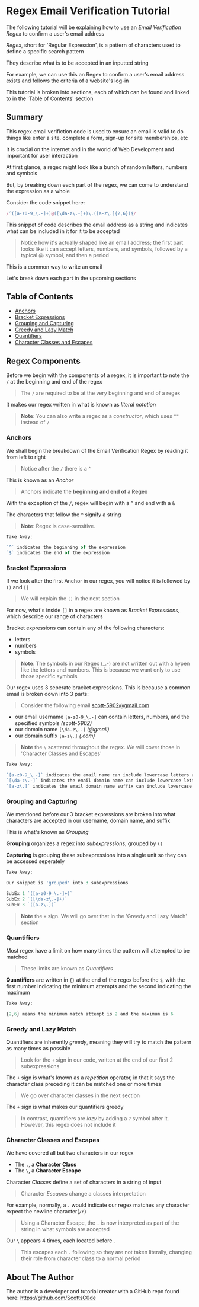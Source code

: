 # Regex Email Verification Tutorial

The following tutorial will be explaining how to use an *Email Verification Regex* to confirm a user's email address

*Regex*, short for 'Regular Expression', is a pattern of characters used to define a specific search pattern 

They describe what is to be accepted in an inputted string

For example, we can use this an Regex to confirm a user's email address exists and follows the criteria of a website's log-in

This tutorial is broken into sections, each of which can be found and linked to in the 'Table of Contents' section

## Summary

This regex email verifiction code is used to ensure an email is valid to do things like enter a site, complete a form, sign-up for site memberships, etc 

It is crucial on the internet and in the world of Web Development and important for user interaction

At first glance, a regex might look like a bunch of random letters, numbers and symbols

But, by breaking down each part of the regex, we can come to understand the expression as a whole

Consider the code snippet here:

```js
/^([a-z0-9_\.-]+)@([\da-z\.-]+)\.([a-z\.]{2,6})$/
```

This snippet of code describes the email address as a string and indicates what can be included in it for it to be accepted 

> Notice how it's actually shaped like an email address; the first part looks like it can accept letters, numbers, and symbols, followed by a typical @ symbol, and then a period

This is a common way to write an email  

Let's break down each part in the upcoming sections

## Table of Contents

- [Anchors](#anchors)
- [Bracket Expressions](#bracket-expressions)
- [Grouping and Capturing](#grouping-and-capturing)
- [Greedy and Lazy Match](#greedy-and-lazy-match)
- [Quantifiers](#quantifiers)
- [Character Classes and Escapes](#character-classes-and-escapes)

## Regex Components

Before we begin with the components of a regex, it is important to note the `/` at the beginning and end of the regex
> The `/` are required to be at the very beginning and end of a regex

It makes our regex written in what is known as *literal notation*
> **Note**: You can also write a regex as a *constructor*, which uses `""` instead of `/`

### Anchors

We shall begin the breakdown of the Email Verification Regex by reading it from left to right
> Notice after the `/` there is a `^`

This is known as an *Anchor*
> Anchors indicate the **beginning and end of a Regex**

With the exception of the `/`, regex will begin with a `^` and end with a `&`

The characters that follow the `^` signify a string
> **Note**: Regex is case-sensitive. 

```js
Take Away:

`^` indicates the beginning of the expression
`$` indicates the end of the expression
```

### Bracket Expressions

If we look after the first Anchor in our regex, you will notice it is followed by `()` and `[]`
> We will explain the `()` in the next section

For now, what's inside `[]` in a regex are known as *Bracket Expressions*, which describe our range of characters

Bracket expressions can contain any of the following characters:
- letters
- numbers
- symbols
> **Note**: The symbols in our Regex (_\.-) are not written out with a hypen like the letters and numbers. This is because we want only to use those specific symbols

Our regex uses 3 seperate bracket expressions. This is because a common email is broken down into 3 parts:
> Consider the following email scott-5902@gmail.com 
- our email username `[a-z0-9_\.-]` can contain letters, numbers, and the specified symbols *(scott-5902)*
- our domain name `[\da-z\.-]` *(@gmail)*
- our domain suffix `[a-z\.]` *(.com)*
> **Note** the `\` scattered throughout the regex. We will cover those in 'Character Classes and Escapes'

```js
Take Away:

`[a-z0-9_\.-]` indicates the email name can include lowercase letters a-z, any number, and only the specified symbols
`[\da-z\.-]` indicates the email domain name can include lowercase letters a-z and only the specified symbols 
`[a-z\.]` indicates the email domain name suffix can include lowercase a-z and a period
```

### Grouping and Capturing

We mentioned before our 3 bracket expressions are broken into what characters are accepted in our username, domain name, and suffix

This is what's known as *Grouping*

**Grouping** organizes a regex into *subexpressions*, grouped by `()`

**Capturing** is grouping these subexpressions into a single unit so they can be accessed seperately

```js
Take Away:

Our snippet is 'grouped' into 3 subexpressions

SubEx 1 `([a-z0-9_\.-]+)` 
SubEx 2 `([\da-z\.-]+)` 
SubEx 3 `([a-z\.])`
```
>**Note** the `+` sign. We will go over that in the 'Greedy and Lazy Match' section

### Quantifiers

Most regex have a limit on how many times the pattern will attempted to be matched
> These limits are known as *Quantifiers* 

**Quantifiers** are written in `{}` at the end of the regex before the `$`, with the first number indicating the minimum attempts and the second indicating the maximum

```js
Take Away:

{2,6} means the minimum match attempt is 2 and the maximum is 6
```

### Greedy and Lazy Match

Quantifiers are inherently *greedy*, meaning they will try to match the pattern as many times as possible
> Look for the `+` sign in our code, written at the end of our first 2 subexpressions

The `+` sign is what's known as a *repetition* operator, in that it says the character class preceding it can be matched one or more times
> We go over character classes in the next section

The `+` sign is what makes our quantifiers greedy
> In contrast, quantifiers are *lazy* by adding a `?` symbol after it. However, this regex does not include it

### Character Classes and Escapes

We have covered all but two characters in our regex
- The `.`, a **Character Class**
- The `\`, a **Character Escape**

Character *Classes* define a set of characters in a string of input
> Character *Escapes* change a classes interpretation

For example, normally, a `.` would indicate our regex matches any character expect the newline character(`/n`)
> Using a Character Escape, the `.` is now interpreted as part of the string in what symbols are accepted

Our `\` appears 4 times, each located before `.`
> This escapes each `.` following so they are not taken literally, changing their role from character class to a normal period

## About The Author

The author is a developer and tutorial creator with a GitHub repo found here: https://github.com/ScottsC0de